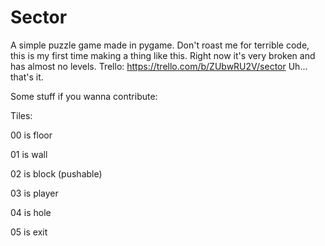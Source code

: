 # Sector
A simple puzzle game made in pygame. Don't roast me for terrible code, this is my first time making a thing like this. Right now it's very broken and has almost no levels.
Trello: https://trello.com/b/ZUbwRU2V/sector
Uh... that's it.

Some stuff if you wanna contribute:

Tiles:
  
  00 is floor
  
  01 is wall
  
  02 is block (pushable)
  
  03 is player
  
  04 is hole
  
  05 is exit
